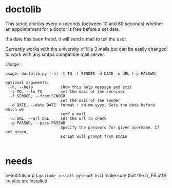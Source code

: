 # doctolib


This script checks every x seconds (between 10 and 60 seconds) whether an appointement for a doctor is free before a set date.

If a date has been freed, it will send a mail to tell the user.

Currently works with the university of lille 3 mails but can be easily changed to work with any smtps compatible mail server.

Usage :
```
usage: doctolib.py [-h] -t TO -f SENDER -d DATE -u URL [-p PASSWD]

optional arguments:
  -h, --help            show this help message and exit
  -t TO, --to TO        set the mail of the receiver
  -f SENDER, --from SENDER
                        set the mail of the sender
  -d DATE, --date DATE  format : dd-mm-yyyy. Sets the date before which we
                        send a mail
  -u URL, --url URL     set the url to check
  -p PASSWD, --pass PASSWD
                        Specify the password for given username. If not given,
                        script will prompt from stdin


```

# needs
beautifulsoup (`aptitude install python3-bs4`)
make sure that the fr_FR.utf8 locales are installed
